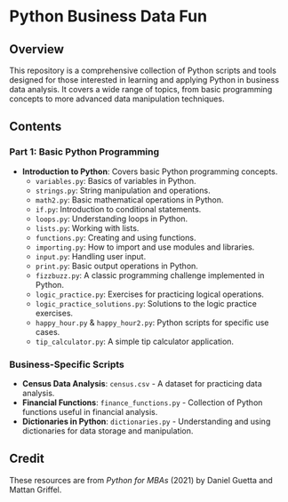 # Python Business Data Fun

## Overview
This repository is a comprehensive collection of Python scripts and tools designed for those interested in learning and applying Python in business data analysis. It covers a wide range of topics, from basic programming concepts to more advanced data manipulation techniques.

## Contents

### Part 1: Basic Python Programming
- **Introduction to Python**: Covers basic Python programming concepts.
  - `variables.py`: Basics of variables in Python.
  - `strings.py`: String manipulation and operations.
  - `math2.py`: Basic mathematical operations in Python.
  - `if.py`: Introduction to conditional statements.
  - `loops.py`: Understanding loops in Python.
  - `lists.py`: Working with lists.
  - `functions.py`: Creating and using functions.
  - `importing.py`: How to import and use modules and libraries.
  - `input.py`: Handling user input.
  - `print.py`: Basic output operations in Python.
  - `fizzbuzz.py`: A classic programming challenge implemented in Python.
  - `logic_practice.py`: Exercises for practicing logical operations.
  - `logic_practice_solutions.py`: Solutions to the logic practice exercises.
  - `happy_hour.py` & `happy_hour2.py`: Python scripts for specific use cases.
  - `tip_calculator.py`: A simple tip calculator application.

### Business-Specific Scripts
- **Census Data Analysis**: `census.csv` - A dataset for practicing data analysis.
- **Financial Functions**: `finance_functions.py` - Collection of Python functions useful in financial analysis.
- **Dictionaries in Python**: `dictionaries.py` - Understanding and using dictionaries for data storage and manipulation.

## Credit

These resources are from *Python for MBAs* (2021) by Daniel Guetta and Mattan Griffel.
